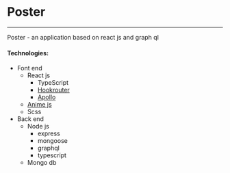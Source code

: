 # Poster
---
Poster - an application based on react js and graph ql
#### Technologies:
- Font end
    - React js
        - TypeScript
        - [Hookrouter](https://github.com/Paratron/hookrouter)
        - [Apollo](https://www.apollographql.com/docs/react/)
    - [Anime js](https://animejs.com)
    - Scss
- Back end
    - Node js
        - express
        - mongoose
        - graphql
        - typescript
    - Mongo db
